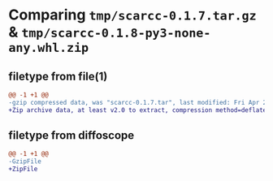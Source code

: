 # Comparing `tmp/scarcc-0.1.7.tar.gz` & `tmp/scarcc-0.1.8-py3-none-any.whl.zip`

## filetype from file(1)

```diff
@@ -1 +1 @@
-gzip compressed data, was "scarcc-0.1.7.tar", last modified: Fri Apr 26 02:20:02 2024, max compression
+Zip archive data, at least v2.0 to extract, compression method=deflate
```

## filetype from diffoscope

```diff
@@ -1 +1 @@
-GzipFile
+ZipFile
```

